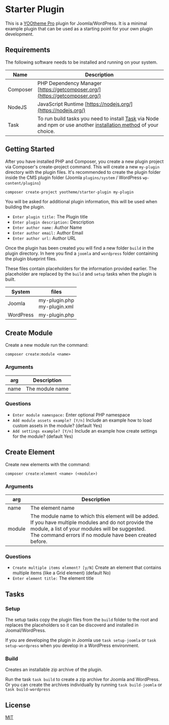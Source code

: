# Starter Plugin

This is a [YOOtheme Pro](https://yootheme.com) plugin for Joomla/WordPress. It is a minimal example plugin that can be used as a starting point for your own plugin development.

## Requirements

The following software needs to be installed and running on your system.

| Name     | Description                                                                |
|----------|----------------------------------------------------------------------------|
| Composer | PHP Dependency Manager [https://getcomposer.org/](https://getcomposer.org/) |
| NodeJS   | JavaScript Runtime [https://nodejs.org/](https://nodejs.org/) |
| Task     | To run build tasks you need to install [Task](https://taskfile.dev) via Node and npm or use another [installation method](https://taskfile.dev/installation/) of your choice.|

## Getting Started

After you have installed PHP and Composer, you create a new plugin project via Composer's create-project command. This will create a new `my-plugin` directory with the plugin files.
It's recommended to create the plugin folder inside the CMS plugin folder (Joomla `plugins/system` / WordPress `wp-content/plugins`)

```bash
composer create-project yootheme/starter-plugin my-plugin
```

You will be asked for additional plugin information, this will be used when building the plugin.

- `Enter plugin title:` The Plugin title
- `Enter plugin description:` Description
- `Enter author name:` Author Name
- `Enter author email:` Author Email
- `Enter author url:` Author URL


Once the plugin has been created you will find a new folder `build` in the plugin directory.
In here you find a `joomla` and `wordpress` folder containing the plugin blueprint files.

These files contain placeholders for the information provided earlier. The placeholder are replaced by the `build` and `setup` tasks when the plugin is built.

| System    | files                            |
|-----------|----------------------------------|
| Joomla    | my-plugin.php <br> my-plugin.xml |
| WordPress | my-plugin.php |

## Create Module

Create a new module run the command:

`composer create:module <name>`

### Arguments

| arg  | Description     |
|------|-----------------|
| name | The module name |

### Questions

- `Enter module namespace:` Enter optional PHP namespace
- `Add module assets example? [Y/n]` Include an example how to load custom assets in the module? (default Yes)
- `Add settings example? [Y/n]` Include an example how create settings for the module? (default Yes)

## Create Element

Create new elements with the command:

`composer create:element <name> (<module>)`

### Arguments

| arg    | Description     |
|--------|-----------------|
| name   | The element name |
| module | The module name to which this element will be added. If you have multiple modules and do not provide the module, a list of your modules will be suggested. <br>  The command errors if no module have been created before. |

### Questions

- `Create multiple items element? [y/N]` Create an element that contains multiple items (like a Grid element) (default No)
- `Enter element title:` The element title


## Tasks

### Setup

The setup tasks copy the plugin files from the `build` folder to the root and replaces the placeholders so it can be discoverd and installed in Joomal/WordPress.

If you are developing the plugin in Joomla use `task setup-joomla` or `task setup-wordpress` when you develop in a WordPress environment.

### Build

Creates an installable zip archive of the plugin.

Run the task `task build` to create a zip archive for Joomla and WordPress. Or you can create the archives individually by running `task build-joomla` or `task build-wordpress`

## License

[MIT](https://opensource.org/licenses/MIT)
